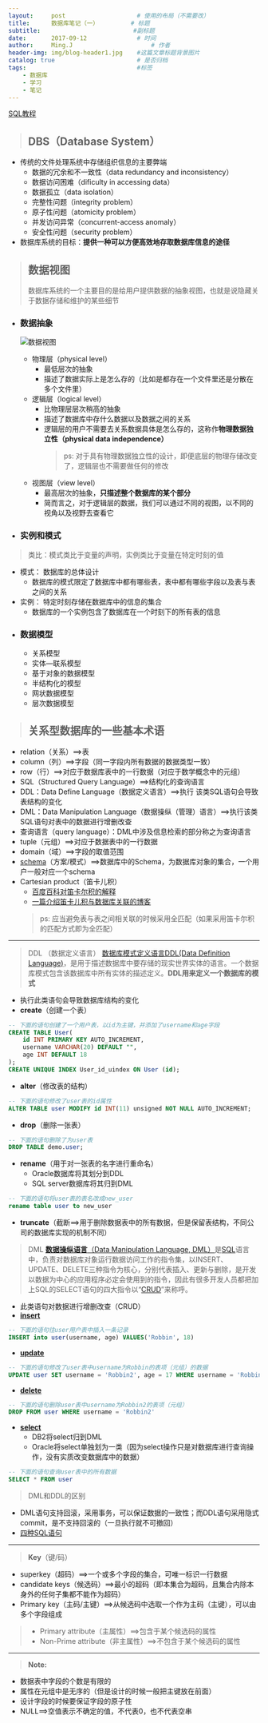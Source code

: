 ```yaml
---
layout:     post                    # 使用的布局（不需要改）
title:      数据库笔记（一）         # 标题
subtitle:                          #副标题
date:       2017-09-12              # 时间
author:     Ming.J                      # 作者
header-img: img/blog-header1.jpg    #这篇文章标题背景图片
catalog: true                       # 是否归档
tags:                               #标签
    - 数据库
    - 学习
    - 笔记
---
```


[SQL教程](http://www.w3school.com.cn/sql/index.asp)
> ## DBS（Database System）

* 传统的文件处理系统中存储组织信息的主要弊端
  * 数据的冗余和不一致性（data redundancy and inconsistency）
  * 数据访问困难（dificulty in accessing data）
  * 数据孤立（data isolation）
  * 完整性问题（integrity problem）
  * 原子性问题（atomicity problem）
  * 并发访问异常（concurrent-access anomaly）
  * 安全性问题（security problem）
* 数据库系统的目标：**提供一种可以方便高效地存取数据库信息的途径**

> ## 数据视图
> 数据库系统的一个主要目的是给用户提供数据的抽象视图，也就是说隐藏关于数据存储和维护的某些细节

* ### 数据抽象
  ![数据视图](http://upload-images.jianshu.io/upload_images/7222676-d79e079d68fdf082.png?imageMogr2/auto-orient/strip%7CimageView2/2/w/1240)

  * 物理层（physical level）
    * 最低层次的抽象
    * 描述了数据实际上是怎么存的（比如是都存在一个文件里还是分散在多个文件里）
  * 逻辑层（logical level）
    * 比物理层层次稍高的抽象
    * 描述了数据库中存什么数据以及数据之间的关系
    * 逻辑层的用户不需要去关系数据具体是怎么存的，这称作**物理数据独立性（physical data independence）**
      > ps: 对于具有物理数据独立性的设计，即便底层的物理存储改变了，逻辑层也不需要做任何的修改
  * 视图层（view level）
    * 最高层次的抽象，**只描述整个数据库的某个部分**
    * 简而言之，对于逻辑层的数据，我们可以通过不同的视图，以不同的视角以及视野去查看它

* ### 实例和模式
> 类比：模式类比于变量的声明，实例类比于变量在特定时刻的值

  * 模式： 数据库的总体设计
    * 数据库的模式限定了数据库中都有哪些表，表中都有哪些字段以及表与表之间的关系
  * 实例： 特定时刻存储在数据库中的信息的集合
    * 数据库的一个实例包含了数据库在一个时刻下的所有表的信息
* ### 数据模型
  * 关系模型
  * 实体—联系模型
  * 基于对象的数据模型
  * 半结构化的模型
  * 网状数据模型
  * 层次数据模型

> ## 关系型数据库的一些基本术语

*  relation（关系）==>表
*  column（列）==>字段（同一字段内所有数据的数据类型一致）
*  row（行）==>对应于数据库表中的一行数据（对应于数学概念中的元组）
*  SQL（Structured Query Language）==>结构化的查询语言
*  DDL：Data Define Language（数据定义语言）==>执行 该类SQL语句会导致表结构的变化
*  DML：Data Manipulation Language（数据操纵（管理）语言）==>执行该类SQL语句对表中的数据进行增删改查
*  查询语言（query language）：DML中涉及信息检索的部分称之为查询语言
*  tuple（元组）==>对应于数据表中的一行数据
*  domain（域）==>字段的取值范围
* [schema](https://baike.baidu.com/item/Schema/15286221)（方案/模式）==>数据库中的Schema，为数据库对象的集合，一个用户一般对应一个schema
*  Cartesian product（笛卡儿积）
    *  [百度百科对笛卡尔积的解释](https://baike.baidu.com/item/%E7%AC%9B%E5%8D%A1%E5%B0%94%E4%B9%98%E7%A7%AF/6323173?fr=aladdin&fromid=1434391&fromtitle=%E7%AC%9B%E5%8D%A1%E5%B0%94%E7%A7%AF)
    * [一篇介绍笛卡儿积与数据库关联的博客](http://blog.csdn.net/zouxiang2188/article/details/38731949)
    > ps: 应当避免表与表之间相关联的时候采用全匹配（如果采用笛卡尔积的匹配方式即为全匹配）
-----------------------------------------
> DDL （数据定义语言）
[数据库模式定义语言DDL(Data Definition Language)](https://baike.baidu.com/item/DDL/21997?fr=aladdin)，是用于描述数据库中要存储的现实世界实体的语言。一个数据库模式包含该数据库中所有实体的描述定义。**DDL用来定义一个数据库的模式**

*   执行此类语句会导致数据库结构的变化
*    **create**（创建一个表）
``` sql
-- 下面的语句创建了一个用户表，以id为主键，并添加了username和age字段
CREATE TABLE User(
    id INT PRIMARY KEY AUTO_INCREMENT,
    username VARCHAR(20) DEFAULT "",
    age INT DEFAULT 18
);
CREATE UNIQUE INDEX User_id_uindex ON User (id);
```
*  **alter**（修改表的结构）
``` sql
-- 下面的语句修改了user表的id属性
ALTER TABLE user MODIFY id INT(11) unsigned NOT NULL AUTO_INCREMENT;
```
*  **drop**（删除一张表）
``` sql
-- 下面的语句删除了为user表
DROP TABLE demo.user;
```
*  **rename**（用于对一张表的名字进行重命名）
    *  Oracle数据库将其划分到DDL
    *  SQL server数据库将其归到DML
``` sql
-- 下面的语句将user表的表名改成new_user
rename table user to new_user
```
*  **truncate**（截断==>用于删除数据表中的所有数据，但是保留表结构，不同公司的数据库实现的机制不同）
> DML
[**数据操纵语言**（Data Manipulation Language, DML）](https://zh.wikipedia.org/wiki/%E8%B3%87%E6%96%99%E6%93%8D%E7%B8%B1%E8%AA%9E%E8%A8%80)是[SQL](https://zh.wikipedia.org/wiki/SQL)语言中，负责对数据库对象运行数据访问工作的指令集，以INSERT、UPDATE、DELETE三种指令为核心，分别代表插入、更新与删除，是开发以数据为中心的应用程序必定会使用到的指令，因此有很多开发人员都把加上SQL的SELECT语句的四大指令以“[CRUD](https://en.wikipedia.org/wiki/Create,_read,_update_and_delete)”来称呼。

*  此类语句对数据进行增删改查（CRUD）
*  [**insert**](http://www.w3school.com.cn/sql/sql_insert.asp)
``` sql
-- 下面的语句往user用户表中插入一条记录
INSERT into user(username, age) VALUES('Robbin', 18)
```
*  [**update**](http://www.w3school.com.cn/sql/sql_update.asp)
``` sql
-- 下面的语句修改了user表中username为Robbin的表项（元组）的数据
UPDATE user SET username = 'Robbin2', age = 17 WHERE username = 'Robbin'
```
*  [**delete**](http://www.w3school.com.cn/sql/sql_delete.asp)
``` sql
-- 下面的语句删除user表中username为Robbin2的表项（元组）
DROP FROM user WHERE username = 'Robbin2'
```
*  [**select**](http://www.w3school.com.cn/sql/sql_select.asp)
    *  DB2将select归到DML
    *  Oracle将select单独划为一类（因为select操作只是对数据库进行查询操作，没有实质改变数据库中的数据）
``` sql
-- 下面的语句查询user表中的所有数据
SELECT * FROM user
```

>  DML和DDL的区别
*  DML语句支持回滚，采用事务，可以保证数据的一致性；而DDL语句采用隐式commit，是不支持回滚的（一旦执行就不可撤回）
*  [四种SQL语句](http://www.jianshu.com/p/3817c9bf5d01)

-----------------------------------
> **Key**（键/码）
*  superkey（超码）==>一个或多个字段的集合，可唯一标识一行数据
*  candidate keys（候选码）==>最小的超码（即本集合为超码，且集合内除本身外的任何子集都不能作为超码）
*  Primary key（主码/主键）==>从候选码中选取一个作为主码（主键），可以由多个字段组成

> *   Primary attribute（主属性）==>包含于某个候选码的属性
> *  Non-Prime attribute（非主属性）==>不包含于某个候选码的属性

-----------------------------------
> **Note:**
*  数据表中字段的个数是有限的
*  属性在元组中是无序的（但是设计的时候一般把主键放在前面）
*  设计字段的时候要保证字段的原子性
*  NULL==>空值表示不确定的值，不代表0，也不代表空串
